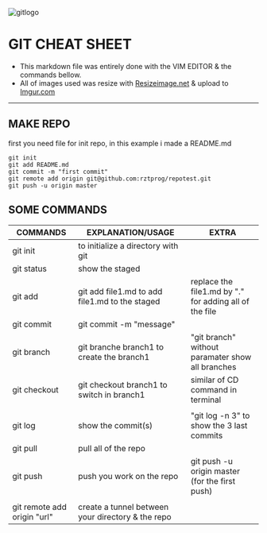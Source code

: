 ![gitlogo](https://i.imgur.com/DrdxJxr.png)

# GIT CHEAT SHEET

* This markdown file was entirely done with the VIM EDITOR & the commands bellow.
* All of images used was resize with [Resizeimage.net](http://resizeimage.net/ "website for resizing image") & upload to [Imgur.com](http://imgur.com "website for uploading image")

---

## MAKE REPO

first you need file for init repo, in this example i made a README.md

```
git init
git add README.md
git commit -m "first commit"
git remote add origin git@github.com:rztprog/repotest.git
git push -u origin master
```

## SOME COMMANDS

|         COMMANDS		|			EXPLANATION/USAGE				|		EXTRA		|
|-------------------------------|-----------------------------------------------------------------------|-------------------------------|
| git init			| to initialize a directory with git
| git status			| show the staged
| git add			| git add file1.md to add file1.md to the staged	| replace the file1.md  by "." for adding all of the file
| git commit 			| git commit -m "message"
| git branch			| git branche branch1 to create the branch1		| "git branch" without paramater show all branches
| git checkout			| git checkout branch1 to switch in branch1 		| similar of CD command in terminal
|				|
| git log			| show the commit(s)					| "git log -n 3" to show the 3 last commits
| git pull			| pull all of the repo					| 
| git push			| push you work on the repo				| git push -u origin master (for the first push)
|				|
| git remote add origin "url"	| create a tunnel between your directory & the repo
